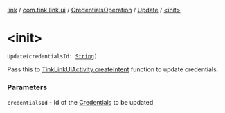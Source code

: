 [link](../../../index.md) / [com.tink.link.ui](../../index.md) / [CredentialsOperation](../index.md) / [Update](index.md) / [&lt;init&gt;](./-init-.md)

# &lt;init&gt;

`Update(credentialsId: `[`String`](https://kotlinlang.org/api/latest/jvm/stdlib/kotlin/-string/index.html)`)`

Pass this to [TinkLinkUiActivity.createIntent](../../-tink-link-ui-activity/create-intent.md) function to update credentials.

### Parameters

`credentialsId` - Id of the [Credentials](../../../com.tink.model.credentials/-credentials/index.md) to be updated